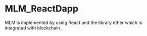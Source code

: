 # MLM_ReactDapp
MLM is implemented by using React and the library ether which is integrated with blockchain .
